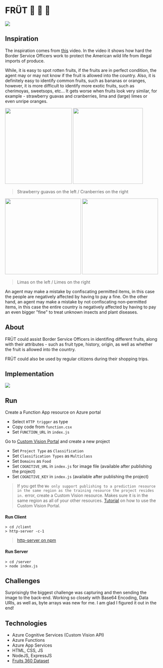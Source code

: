 # FRÜT :cherries: :lemon: :watermelon:

![](https://github.com/00111000/MS-Azure-AI-Hackathon-S19/blob/master/Logo.jpg)

## Inspiration

The inspiration comes from [this](https://www.youtube.com/watch?v=sAiTuitN5b8&t=253s) video. In the video it shows how hard the Border Service Officers work to protect the American wild life from illegal imports of produce.

While, it is easy to spot rotten fruits, if the fruits are in perfect condition, the agent may or may not know if the fruit is allowed into the country. Also, it is definitely easy to identify common fruits, such as bananas or oranges, however, it is more difficult to identify more exotic fruits, such as cherimoyas, sweetsops, etc... It gets worse when fruits look very similar, for example - strawberry guavas and cranberries, lima and (large) limes or even unripe oranges.

<img src="https://github.com/00111000/MS-Azure-AI-Hackathon-S19/blob/master/strawberry-guavas.jpg" height="250" width="220"> <img src="https://github.com/00111000/MS-Azure-AI-Hackathon-S19/blob/master/cranberries.jpg" height="250" width="230">
> Strawberry guavas on the left / Cranberries on the right

<img src="https://github.com/00111000/MS-Azure-AI-Hackathon-S19/blob/master/limas.jpeg" height="250" width="250"> <img src="https://github.com/00111000/MS-Azure-AI-Hackathon-S19/blob/master/limes.jpg" height="250" width="250">
> Limas on the left / Limes on the right

An agent may make a mistake by confiscating permitted items, in this case the people are negatively affected by having to pay a fine. On the other hand, an agent may make a mistake by not confiscating non-permitted items, in this case the entire country is negatively affected by having to pay an even bigger "fine" to treat unknown insects and plant diseases.

## About

FRÜT could assist Border Service Officers in identifing different fruits, along with their attributes - such as fruit type, history, origin, as well as whether the fruit is allowed into the country.

FRÜT could also be used by regular citizens during their shopping trips.

## Implementation
![](https://github.com/00111000/MS-Azure-AI-Hackathon-S19/blob/master/Flow-Diagram.png)

## Run

Create a Function App resource on Azure portal
- Select `HTTP trigger` as type
- Copy code from `function.csx`
- Set `FUNCTION_URL` in `index.js`

Go to [Custom Vision Portal](https://www.customvision.ai) and create a new project
- Set `Project Type` as `Classification`
- Set `Classification Types` as `Multiclass`
- Set `Domains` as `Food`
- Set `COGNITIVE_URL` in `index.js` for image file (available after publishing the project)
- Set `COGNITIVE_KEY` in `index.js` (available after publishing the project)

> If you get the `We only support publishing to a prediction resource in the same region as the training resource the project resides in.` error, create a Custom Vision resource. Makes sure it is in the same region as all of your other resources.
> [Tutorial](https://www.youtube.com/watch?v=Sw_Zkb7WFDA) on how to use the Custom Vision Portal.

#### Run Client
```
> cd /client
> http-server -c-1
```
> [http-server on npm](https://www.npmjs.com/package/http-server)

#### Run Server
```
> cd /server
> node index.js
```

## Challenges
Surprisingly the biggest challenge was capturing and then sending the image to the back-end. Working so closely with Base64 Encoding, Data URIs, as well as, byte arrays was new for me. I am glad I figured it out in the end!

## Technologies
- Azure Cognitive Services (Custom Vision API)
- Azure Functions
- Azure App Services
- HTML, CSS, JS
- NodeJS, ExpressJS
- [Fruits 360 Dataset](https://www.kaggle.com/moltean/fruits)
